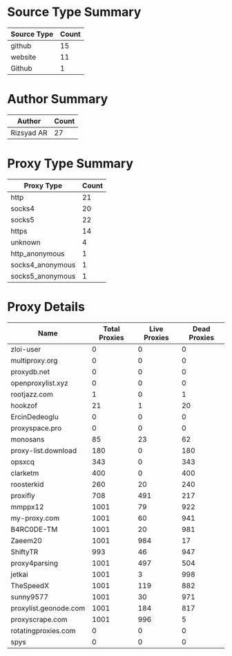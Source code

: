 # Source Type Summary

| Source Type | Count |
|-------------|-------|
| github | 15 |
| website | 11 |
| Github | 1 |


# Author Summary

| Author | Count |
|--------|-------|
| Rizsyad AR | 27 |


# Proxy Type Summary

| Proxy Type | Count |
|------------|-------|
| http | 21 |
| socks4 | 20 |
| socks5 | 22 |
| https | 14 |
| unknown | 4 |
| http_anonymous | 1 |
| socks4_anonymous | 1 |
| socks5_anonymous | 1 |


# Proxy Details

| Name | Total Proxies | Live Proxies | Dead Proxies |
|------|---------------|--------------|---------------|
| zloi-user | 0 | 0 | 0 |
| multiproxy.org | 0 | 0 | 0 |
| proxydb.net | 0 | 0 | 0 |
| openproxylist.xyz | 0 | 0 | 0 |
| rootjazz.com | 1 | 0 | 1 |
| hookzof | 21 | 1 | 20 |
| ErcinDedeoglu | 0 | 0 | 0 |
| proxyspace.pro | 0 | 0 | 0 |
| monosans | 85 | 23 | 62 |
| proxy-list.download | 180 | 0 | 180 |
| opsxcq | 343 | 0 | 343 |
| clarketm | 400 | 0 | 400 |
| roosterkid | 260 | 20 | 240 |
| proxifly | 708 | 491 | 217 |
| mmppx12 | 1001 | 79 | 922 |
| my-proxy.com | 1001 | 60 | 941 |
| B4RC0DE-TM | 1001 | 20 | 981 |
| Zaeem20 | 1001 | 984 | 17 |
| ShiftyTR | 993 | 46 | 947 |
| proxy4parsing | 1001 | 497 | 504 |
| jetkai | 1001 | 3 | 998 |
| TheSpeedX | 1001 | 119 | 882 |
| sunny9577 | 1001 | 30 | 971 |
| proxylist.geonode.com | 1001 | 184 | 817 |
| proxyscrape.com | 1001 | 996 | 5 |
| rotatingproxies.com | 0 | 0 | 0 |
| spys | 0 | 0 | 0 |
